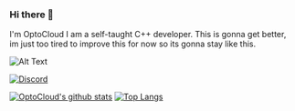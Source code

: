 ### Hi there 👋

I'm OptoCloud
I am a self-taught C++ developer.
This is gonna get better, im just too tired to improve this for now so its gonna stay like this.

![Alt Text](https://i.imgur.com/npKt6xa.gif)

[![Discord](https://img.shields.io/badge/Discord-OptoCloud%230001-blue?style=for-the-badge&logo=discord)](https://discord.com/users/256779446944530432)

[![OptoCloud's github stats](https://github-readme-stats.vercel.app/api?username=OptoCloud&theme=tokyonight&show_icons=true&count_private=true)](https://github.com/anuraghazra/github-readme-stats)
[![Top Langs](https://github-readme-stats.vercel.app/api/top-langs/?username=OptoCloud&theme=tokyonight&layout=compact)](https://github.com/anuraghazra/github-readme-stats)


